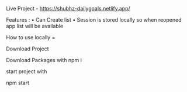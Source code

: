 Live Project  - https://shubhz-dailygoals.netlify.app/

Features :
• Can Create list
• Session is stored locally so when reopened app list will be available

How to use locally =

Download Project

Download Packages with
npm i

start project with 

npm start 
